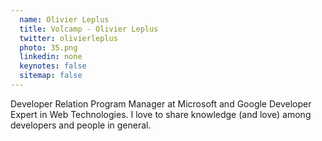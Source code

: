 ```yaml
---
  name: Olivier Leplus
  title: Volcamp - Olivier Leplus
  twitter: olivierleplus
  photo: 35.png
  linkedin: none
  keynotes: false
  sitemap: false
---
```

Developer Relation Program Manager at Microsoft and Google Developer Expert in Web Technologies. I love to share knowledge (and love) among developers and people in general.